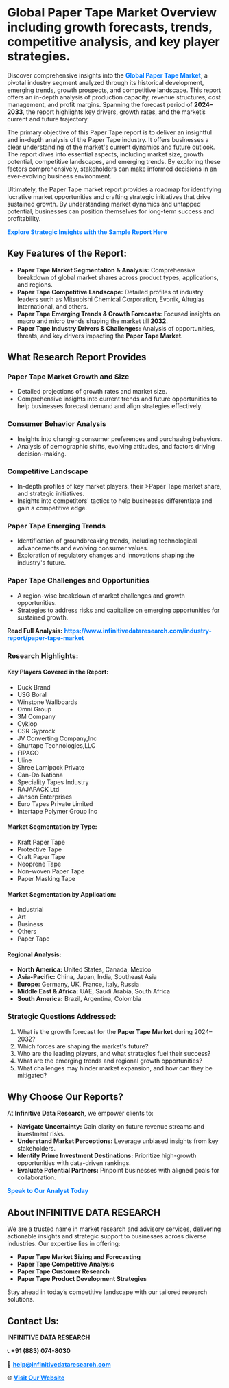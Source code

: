 <h1>Global Paper Tape Market Overview including growth forecasts, trends, competitive analysis, and key player strategies.</h1>
<p>
Discover comprehensive insights into the 
<a href="https://www.infinitivedataresearch.com/industry-report/paper-tape-market" rel="dofollow" style="color: #007BFF; text-decoration: none;"><strong>Global Paper Tape Market</strong></a>, a pivotal industry segment analyzed through its historical development, emerging trends, growth prospects, and competitive landscape. This report offers an in-depth analysis of production capacity, revenue structures, cost management, and profit margins. Spanning the forecast period of <strong>2024–2033</strong>, the report highlights key drivers, growth rates, and the market’s current and future trajectory.
</p>
<p>
The primary objective of this Paper Tape report is to deliver an insightful and in-depth analysis of the Paper Tape industry. It offers businesses a clear understanding of the market's current dynamics and future outlook. The report dives into essential aspects, including market size, growth potential, competitive landscapes, and emerging trends. By exploring these factors comprehensively, stakeholders can make informed decisions in an ever-evolving business environment.
</p>
<p>
Ultimately, the Paper Tape market report provides a roadmap for identifying lucrative market opportunities and crafting strategic initiatives that drive sustained growth. By understanding market dynamics and untapped potential, businesses can position themselves for long-term success and profitability.
</p>
<p>
<a href="https://www.infinitivedataresearch.com/request-sample/reportId=107576" style="color: #007BFF; text-decoration: none;"><strong>Explore Strategic Insights with the Sample Report Here</strong></a>
</p>

<h2>Key Features of the Report:</h2>
<ul>
<li><strong>Paper Tape Market Segmentation & Analysis:</strong> Comprehensive breakdown of global market shares across product types, applications, and regions.</li>
<li><strong>Paper Tape Competitive Landscape:</strong> Detailed profiles of industry leaders such as Mitsubishi Chemical Corporation, Evonik, Altuglas International, and others.</li>
<li><strong>Paper Tape Emerging Trends & Growth Forecasts:</strong> Focused insights on macro and micro trends shaping the market till <strong>2032</strong>.</li>
<li><strong>Paper Tape Industry Drivers & Challenges:</strong> Analysis of opportunities, threats, and key drivers impacting the <strong>Paper Tape Market</strong>.</li>
</ul>

<h2>What Research Report Provides</h2>
<h3>Paper Tape Market Growth and Size</h3>
<ul>
<li>Detailed projections of growth rates and market size.</li>
<li>Comprehensive insights into current trends and future opportunities to help businesses forecast demand and align strategies effectively.</li>
</ul>

<h3>Consumer Behavior Analysis</h3>
<ul>
<li>Insights into changing consumer preferences and purchasing behaviors.</li>
<li>Analysis of demographic shifts, evolving attitudes, and factors driving decision-making.</li>
</ul>

<h3>Competitive Landscape</h3>
<ul>
<li>In-depth profiles of key market players, their >Paper Tape market share, and strategic initiatives.</li>
<li>Insights into competitors' tactics to help businesses differentiate and gain a competitive edge.</li>
</ul>

<h3>Paper Tape Emerging Trends</h3>
<ul>
<li>Identification of groundbreaking trends, including technological advancements and evolving consumer values.</li>
<li>Exploration of regulatory changes and innovations shaping the industry's future.</li>
</ul>

<h3>Paper Tape Challenges and Opportunities</h3>
<ul>
<li>A region-wise breakdown of market challenges and growth opportunities.</li>
<li>Strategies to address risks and capitalize on emerging opportunities for sustained growth.</li>
</ul>
<p><strong>Read Full Analysis:</strong> <a href="https://www.infinitivedataresearch.com/industry-report/paper-tape-market" rel="dofollow" style="color: #007BFF; text-decoration: none;"><strong>https://www.infinitivedataresearch.com/industry-report/paper-tape-market</strong></a></p>
<h3>Research Highlights:</h3>
<h4>Key Players Covered in the Report:</h4>
<ul><li>Duck Brand</li><li>USG Boral</li><li>Winstone Wallboards</li><li>Omni Group</li><li>3M Company</li><li>Cyklop</li><li>CSR Gyprock</li><li>JV Converting Company,Inc</li><li>Shurtape Technologies,LLC</li><li>FIPAGO</li><li>Uline</li><li>Shree Lamipack Private</li><li>Can-Do Nationa</li><li>Speciality Tapes Industry</li><li>RAJAPACK Ltd</li><li>Janson Enterprises</li><li>Euro Tapes Private Limited</li><li>Intertape Polymer Group Inc</li></ul>
<h4>Market Segmentation by Type:</h4>
<ul><li>Kraft Paper Tape</li><li>Protective Tape</li><li>Craft Paper Tape</li><li>Neoprene Tape</li><li>Non-woven Paper Tape</li><li>Paper Masking Tape</li></ul>
<h4>Market Segmentation by Application:</h4>
<ul><li>Industrial</li><li>Art</li><li>Business</li><li>Others</li><li>Paper Tape</li></ul>

<h4>Regional Analysis:</h4>
<ul>
<li><strong>North America:</strong> United States, Canada, Mexico</li>
<li><strong>Asia-Pacific:</strong> China, Japan, India, Southeast Asia</li>
<li><strong>Europe:</strong> Germany, UK, France, Italy, Russia</li>
<li><strong>Middle East & Africa:</strong> UAE, Saudi Arabia, South Africa</li>
<li><strong>South America:</strong> Brazil, Argentina, Colombia</li>
</ul>

<h3>Strategic Questions Addressed:</h3>
<ol>
<li>What is the growth forecast for the <strong>Paper Tape Market</strong> during 2024–2032?</li>
<li>Which forces are shaping the market's future?</li>
<li>Who are the leading players, and what strategies fuel their success?</li>
<li>What are the emerging trends and regional growth opportunities?</li>
<li>What challenges may hinder market expansion, and how can they be mitigated?</li>
</ol>

<h2>Why Choose Our Reports?</h2>
<p>At <strong>Infinitive Data Research</strong>, we empower clients to:</p>
<ul>
<li><strong>Navigate Uncertainty:</strong> Gain clarity on future revenue streams and investment risks.</li>
<li><strong>Understand Market Perceptions:</strong> Leverage unbiased insights from key stakeholders.</li>
<li><strong>Identify Prime Investment Destinations:</strong> Prioritize high-growth opportunities with data-driven rankings.</li>
<li><strong>Evaluate Potential Partners:</strong> Pinpoint businesses with aligned goals for collaboration.</li>
</ul>
<p><a href="https://www.infinitivedataresearch.com/industry-report/paper-tape-market" rel="dofollow" style="color: #007BFF; text-decoration: none;"><strong>Speak to Our Analyst Today</strong></a></p>

<h2>About INFINITIVE DATA RESEARCH</h2>
<p>We are a trusted name in market research and advisory services, delivering actionable insights and strategic support to businesses across diverse industries. Our expertise lies in offering:</p>
<ul>
<li><strong>Paper Tape Market Sizing and Forecasting</strong></li>
<li><strong>Paper Tape Competitive Analysis</strong></li>
<li><strong>Paper Tape Customer Research</strong></li>
<li><strong>Paper Tape Product Development Strategies</strong></li>
</ul>
<p>Stay ahead in today’s competitive landscape with our tailored research solutions.</p>

<h2>Contact Us:</h2>
<p><strong>INFINITIVE DATA RESEARCH</strong></p>
<p>📞 <strong>+91 (883) 074-8030</strong></p>
<p>📧 <strong><a href="mailto:help@infinitivedataresearch.com" style="color: #007BFF;">help@infinitivedataresearch.com</a></strong></p>
<p>🌐 <strong><a href="https://www.infinitivedataresearch.com" rel="dofollow" style="color: #007BFF;">Visit Our Website</a></strong></p>